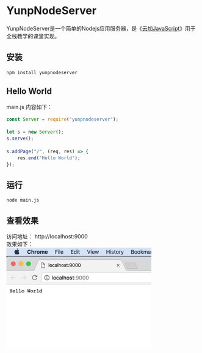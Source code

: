 # YunpNodeServer
YunpNodeServer是一个简单的Nodejs应用服务器，是《[云加JavaScript](https://yunp.top/p/1)》用于全栈教学的课堂实现。

## 安装

```shell
npm install yunpnodeserver
```

## Hello World
main.js 内容如下：  

```javascript
const Server = require("yunpnodeserver");

let s = new Server();
s.serve();

s.addPage("/", (req, res) => {
    res.end("Hello World");
});

```

## 运行

```shell
node main.js
```

## 查看效果

访问地址： http://localhost:9000   
效果如下：  
![screenshots/s1.jpg](screenshots/s1.jpg)
